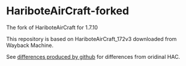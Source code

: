 HariboteAirCraft-forked
====

The fork of HariboteAirCraft for 1.7.10

This repository is based on HariboteAirCraft_172v3 downloaded from Wayback Machine.

See [differences produced by github](https://github.com/anatawa12/HariboteAirCraft-forked/compare/3a39b0f3a384fb43ad01ee98e3405b16c92a472b...master) 
for differences from oridinal HAC.
